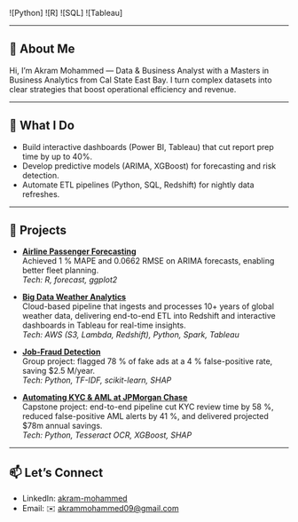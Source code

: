 ![Python]
![R]
![SQL]
![Tableau]

---

## 👋 About Me
Hi, I’m Akram Mohammed — Data & Business Analyst with a Masters in Business Analytics from Cal State East Bay. I turn complex datasets into clear strategies that boost operational efficiency and revenue.

---

## 🚀 What I Do
- Build interactive dashboards (Power BI, Tableau) that cut report prep time by up to 40%.  
- Develop predictive models (ARIMA, XGBoost) for forecasting and risk detection.  
- Automate ETL pipelines (Python, SQL, Redshift) for nightly data refreshes.

---

## 💼 Projects

- **[Airline Passenger Forecasting](https://github.com/itsakram-dot/BAN-673-Airline-Passenger-Forecast)**  
  Achieved 1 % MAPE and 0.0662 RMSE on ARIMA forecasts, enabling better fleet planning.  
  _Tech: R, forecast, ggplot2_

- **[Big Data Weather Analytics](https://github.com/itsakram-dot/big-data-weather-analytics)**  
  Cloud-based pipeline that ingests and processes 10+ years of global weather data, delivering end-to-end ETL into Redshift and interactive dashboards in Tableau for real-time insights.  
  _Tech: AWS (S3, Lambda, Redshift), Python, Spark, Tableau_

- **[Job-Fraud Detection](https://github.com/itsakram-dot/job-fraud-detection)**  
  Group project: flagged 78 % of fake ads at a 4 % false-positive rate, saving \$2.5 M/year.  
  _Tech: Python, TF-IDF, scikit-learn, SHAP_

- **[Automating KYC & AML at JPMorgan Chase](https://github.com/itsakram-dot/Masters-Capstone-Project)**  
  Capstone project: end-to-end pipeline cut KYC review time by 58 %, reduced false-positive AML alerts by 41 %, and delivered projected \$78m annual savings.  
  _Tech: Python, Tesseract OCR, XGBoost, SHAP_

---

## 📫 Let’s Connect
- LinkedIn: [akram-mohammed](www.linkedin.com/in/akram-mohammed-465052134)  
- Email: ✉️ akrammohammed09@gmail.com
